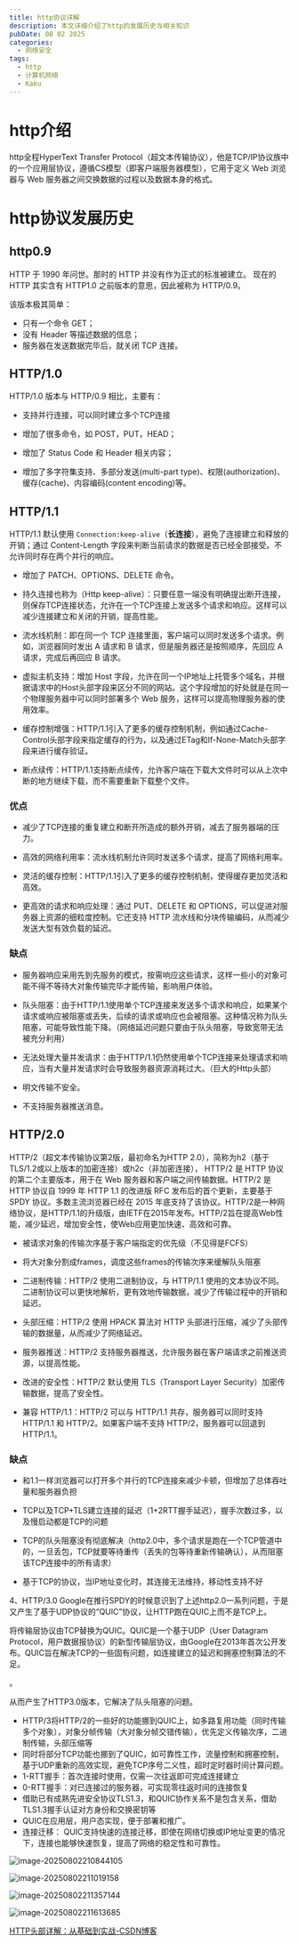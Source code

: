 ```yaml
---
title: http协议详解
description: 本文详细介绍了http的发展历史与相关知识
pubDate: 08 02 2025
categories:
  - 网络安全
tags:
  - http
  - 计算机网络
  - Kaku
---
```


# http介绍

http全程HyperText Transfer Protocol（超文本传输协议），他是TCP/IP协议族中的一个应用层协议，遵循CS模型（即客户端服务器模型），它用于定义 Web 浏览器与 Web 服务器之间交换数据的过程以及数据本身的格式。

# http协议发展历史

## http0.9

HTTP 于 1990 年问世。那时的 HTTP 并没有作为正式的标准被建立。
现在的 HTTP 其实含有 HTTP1.0 之前版本的意思，因此被称为 HTTP/0.9。

该版本极其简单：

- 只有一个命令 GET；
- 没有 Header 等描述数据的信息；
- 服务器在发送数据完毕后，就关闭 TCP 连接。

## HTTP/1.0

HTTP/1.0 版本与 HTTP/0.9 相比，主要有：

- 支持并行连接，可以同时建立多个TCP连接

- 增加了很多命令，如 POST，PUT，HEAD；
- 增加了 Status Code 和 Header 相关内容；
- 增加了多字符集支持、多部分发送(multi-part type)、权限(authorization)、缓存(cache)、内容编码(content encoding)等。

## HTTP/1.1

HTTP/1.1 默认使用 `Connection:keep-alive`（**长连接**），避免了连接建立和释放的开销；通过 Content-Length 字段来判断当前请求的数据是否已经全部接受。不允许同时存在两个并行的响应。

- 增加了 PATCH、OPTIONS、DELETE 命令。
- 持久连接也称为（Http keep-alive）：只要任意一端没有明确提出断开连接，则保存TCP连接状态，允许在一个TCP连接上发送多个请求和响应。这样可以减少连接建立和关闭的开销，提高性能。
- 流水线机制：即在同一个 TCP 连接里面，客户端可以同时发送多个请求。例如，浏览器同时发出 A 请求和 B 请求，但是服务器还是按照顺序，先回应 A 请求，完成后再回应 B 请求。
- 虚拟主机支持：增加 Host 字段，允许在同一个IP地址上托管多个域名，并根据请求中的Host头部字段来区分不同的网站。这个字段增加的好处就是在同一个物理服务器中可以同时部署多个 Web 服务，这样可以提高物理服务器的使用效率。

- 缓存控制增强：HTTP/1.1引入了更多的缓存控制机制，例如通过Cache-Control头部字段来指定缓存的行为，以及通过ETag和If-None-Match头部字段来进行缓存验证。

- 断点续传：HTTP/1.1支持断点续传，允许客户端在下载大文件时可以从上次中断的地方继续下载，而不需要重新下载整个文件。

### 优点

- 减少了TCP连接的重复建立和断开所造成的额外开销，减去了服务器端的压力。

- 高效的网络利用率：流水线机制允许同时发送多个请求，提高了网络利用率。

- 灵活的缓存控制：HTTP/1.1引入了更多的缓存控制机制，使得缓存更加灵活和高效。

- 更高效的请求和响应处理：通过 PUT、DELETE 和 OPTIONS，可以促进对服务器上资源的细粒度控制。它还支持 HTTP 流水线和分块传输编码，从而减少发送大型有效负载的延迟。

### 缺点

- 服务器响应采用先到先服务的模式，按需响应这些请求，这样一些小的对象可能不得不等待大对象传输完毕才能传输，影响用户体验。

- 队头阻塞：由于HTTP/1.1使用单个TCP连接来发送多个请求和响应，如果某个请求或响应被阻塞或丢失，后续的请求或响应也会被阻塞。这种情况称为队头阻塞，可能导致性能下降。（网络延迟问题只要由于队头阻塞，导致宽带无法被充分利用）

- 无法处理大量并发请求：由于HTTP/1.1仍然使用单个TCP连接来处理请求和响应，当有大量并发请求时会导致服务器资源消耗过大。（巨大的Http头部）

- 明文传输不安全。

- 不支持服务器推送消息。

## HTTP/2.0

HTTP/2（超文本传输协议第2版，最初命名为HTTP 2.0），简称为h2（基于TLS/1.2或以上版本的加密连接）或h2c（非加密连接）， HTTP/2 是 HTTP 协议的第二个主要版本，用于在 Web 服务器和客户端之间传输数据。HTTP/2 是 HTTP 协议自 1999 年 HTTP 1.1 的改进版 RFC 发布后的首个更新，主要基于 SPDY 协议。多数主流浏览器已经在 2015 年底支持了该协议。HTTP/2是一种网络协议，是HTTP/1.1的升级版，由IETF在2015年发布。HTTP/2旨在提高Web性能，减少延迟，增加安全性，使Web应用更加快速、高效和可靠。

- 被请求对象的传输次序基于客户端指定的优先级（不见得是FCFS）
- 将大对象分割成frames，调度这些frames的传输次序来缓解队头阻塞

- 二进制传输：HTTP/2 使用二进制协议，与 HTTP/1.1 使用的文本协议不同。二进制协议可以更快地解析，更有效地传输数据，减少了传输过程中的开销和延迟。
- 头部压缩：HTTP/2 使用 HPACK 算法对 HTTP 头部进行压缩，减少了头部传输的数据量，从而减少了网络延迟。

- 服务器推送：HTTP/2 支持服务器推送，允许服务器在客户端请求之前推送资源，以提高性能。

- 改进的安全性：HTTP/2 默认使用 TLS（Transport Layer Security）加密传输数据，提高了安全性。

- 兼容 HTTP/1.1：HTTP/2 可以与 HTTP/1.1 共存，服务器可以同时支持 HTTP/1.1 和 HTTP/2。如果客户端不支持 HTTP/2，服务器可以回退到 HTTP/1.1。

### 缺点

- 和1.1一样浏览器可以打开多个并行的TCP连接来减少卡顿，但增加了总体吞吐量和服务器负担

- TCP以及TCP+TLS建立连接的延迟（1+2RTT握手延迟），握手次数过多，以及慢启动都是TCP的问题

- TCP的队头阻塞没有彻底解决（http2.0中，多个请求是跑在一个TCP管道中的，一旦丢包，TCP就要等待重传（丢失的包等待重新传输确认），从而阻塞该TCP连接中的所有请求）

- 基于TCP的协议，当IP地址变化时，其连接无法维持，移动性支持不好

  

4、HTTP/3.0
Google在推行SPDY的时候意识到了上述http2.0一系列问题，于是又产生了基于UDP协议的“QUIC”协议，让HTTP跑在QUIC上而不是TCP上。

将传输层协议由TCP替换为QUIC。QUIC是一个基于UDP（User Datagram Protocol，用户数据报协议）的新型传输层协议，由Google在2013年首次公开发布。QUIC旨在解决TCP的一些固有问题，如连接建立的延迟和拥塞控制算法的不足。

。



从而产生了HTTP3.0版本，它解决了队头阻塞的问题。

- HTTP/3将HTTP/2的一些好的功能挪到QUIC上，如多路复用功能（同时传输多个对象），对象分帧传输（大对象分帧交错传输），优先定义传输次序，二进制传输，头部压缩等
- 同时将部分TCP功能也挪到了QUIC，如可靠性工作，流量控制和拥塞控制，基于UDP重新的高效实现，避免TCP序号二义性，超时定时器时间计算问题。
- 1-RTT握手：首次连接时使用，仅需一次往返即可完成连接建立
- 0-RTT握手：对已连接过的服务器，可实现零往返时间的连接恢复
- 借助已有成熟先进安全协议TLS1.3，和QUIC协作关系不是包含关系，借助TLS1.3握手认证对方身份和交换密钥等
- QUIC在应用层，用户态实现，便于部署和推广。
- 连接迁移： QUIC支持快速的连接迁移，即使在网络切换或IP地址变更的情况下，连接也能够快速恢复，提高了网络的稳定性和可靠性。
  


![image-20250802210844105](./../../../public/image/image-20250802210844105.png)

![image-20250802211019158](./../../../public/image/image-20250802211019158.png)

![image-20250802211357144](./../../../public/image/image-20250802211357144.png)

![image-20250802211613685](./../../../public/image/image-20250802211613685.png)

[HTTP头部详解：从基础到实战-CSDN博客](https://blog.csdn.net/qqww22884455/article/details/148214787)